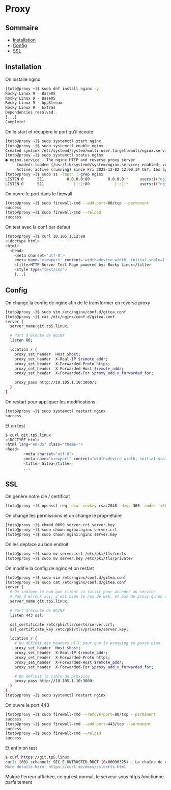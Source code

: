 # Proxy

## Sommaire

- [Installation](#installation)
- [Config](#config)
- [SSL](#ssl)

## Installation

On installe nginx

```sh
[toto@proxy ~]$ sudo dnf install nginx -y
Rocky Linux 9 - BaseOS                                                 8.9 kB/s | 3.6 kB     00:00
Rocky Linux 9 - BaseOS                                                 2.3 MB/s | 1.7 MB     00:00
Rocky Linux 9 - AppStream                                               11 kB/s | 4.1 kB     00:00
Rocky Linux 9 - Extras                                                 7.8 kB/s | 2.9 kB     00:00
Dependencies resolved.
[...]
Complete!
```

On le start et récupère le port qu'il écoute

```sh
[toto@proxy ~]$ sudo systemctl start nginx
[toto@proxy ~]$ sudo systemctl enable nginx
Created symlink /etc/systemd/system/multi-user.target.wants/nginx.service → /usr/lib/systemd/system/nginx.service.
[toto@proxy ~]$ sudo systemctl status nginx
● nginx.service - The nginx HTTP and reverse proxy server
     Loaded: loaded (/usr/lib/systemd/system/nginx.service; enabled; vendor preset: disabled)
     Active: active (running) since Fri 2022-12-02 12:00:34 CET; 16s ago
[toto@proxy ~]$ sudo ss -laptn | grep nginx
LISTEN 0      511          0.0.0.0:80        0.0.0.0:*     users:(("nginx",pid=1357,fd=6),("nginx",pid=1356,fd=6))
LISTEN 0      511             [::]:80           [::]:*     users:(("nginx",pid=1357,fd=7),("nginx",pid=1356,fd=7))
```

On ouvre le port dans le firewall

```sh
[toto@proxy ~]$ sudo firewall-cmd --add-port=80/tcp --permanent
success
[toto@proxy ~]$ sudo firewall-cmd --reload
success
```

On test avec la conf par défaut

```sh
[toto@proxy ~]$ curl 10.105.1.12:80
<!doctype html>
<html>
  <head>
    <meta charset='utf-8'>
    <meta name='viewport' content='width=device-width, initial-scale=1'>
    <title>HTTP Server Test Page powered by: Rocky Linux</title>
    <style type="text/css">
    [...]
```

## Config

On change la config de nginx afin de le transformer en reverse proxy

```sh
[toto@proxy ~]$ sudo vim /etc/nginx/conf.d/gitea.conf
[toto@proxy ~]$ cat /etc/nginx/conf.d/gitea.conf
server {
  server_name git.tp5.linux;

  # Port d'écoute de NGINX
  listen 80;

  location / {
    proxy_set_header  Host $host;
    proxy_set_header  X-Real-IP $remote_addr;
    proxy_set_header  X-Forwarded-Proto https;
    proxy_set_header  X-Forwarded-Host $remote_addr;
    proxy_set_header  X-Forwarded-For $proxy_add_x_forwarded_for;

    proxy_pass http://10.105.1.10:3000/;
  }
}
```

On restart pour appliquer les modifications

```sh
[toto@proxy ~]$ sudo systemctl restart nginx
success
```

Et on test

```sh
$ curl git.tp5.linux
<!DOCTYPE html>
<html lang="en-US" class="theme-">
<head>
        <meta charset="utf-8">
        <meta name="viewport" content="width=device-width, initial-scale=1">
        <title> Gitea</title>
        ...
```

## SSL

On génère notre clé / certificat

```sh
[toto@proxy ~]$ openssl req -new -newkey rsa:2048 -days 365 -nodes -x509 -keyout server.key -out server.crt
```

On change les permissions et on change le propriétaire

```sh
[toto@proxy ~]$ chmod 0600 server.crt server.key
[toto@proxy ~]$ sudo chown nginx:nginx server.crt
[toto@proxy ~]$ sudo chown nginx:nginx server.key
```

On les déplace au bon endroit

```sh
[toto@proxy ~]$ sudo mv server.crt /etc/pki/tls/certs
[toto@proxy ~]$ sudo mv server.key /etc/pki/tls/private/
```

On modifie la config de nginx et on restart

```sh
[toto@proxy ~]$ sudo vim /etc/nginx/conf.d/gitea.conf
[toto@proxy ~]$ sudo cat /etc/nginx/conf.d/gitea.conf
server {
  # On indique le nom que client va saisir pour accéder au service
  # Pas d'erreur ici, c'est bien le nom de web, et pas de proxy qu'on veut ici !
  server_name git.tp5.linux;

  # Port d'écoute de NGINX
  listen 443 ssl;

  ssl_certificate /etc/pki/tls/certs/server.crt;
  ssl_certificate_key /etc/pki/tls/private/server.key;

  location / {
    # On définit des headers HTTP pour que le proxying se passe bien
    proxy_set_header  Host $host;
    proxy_set_header  X-Real-IP $remote_addr;
    proxy_set_header  X-Forwarded-Proto https;
    proxy_set_header  X-Forwarded-Host $remote_addr;
    proxy_set_header  X-Forwarded-For $proxy_add_x_forwarded_for;

    # On définit la cible du proxying
    proxy_pass http://10.105.1.10:3000;
  }
}
[toto@proxy ~]$ sudo systemctl restart nginx
```

On ouvre le port 443

```sh
[toto@proxy ~]$ sudo firewall-cmd --remove-port=80/tcp --permanent
success
[toto@proxy ~]$ sudo firewall-cmd --add-port=443/tcp --permanent
success
[toto@proxy ~]$ sudo firewall-cmd --reload
success
```

Et enfin on test

```sh
$ curl https://git.tp5.linux
curl: (60) schannel: SEC_E_UNTRUSTED_ROOT (0x80090325) - La chaîne de certificats a été fournie par une autorité qui n'est pas approuvée.
More details here: https://curl.se/docs/sslcerts.html
```

Malgré l'erreur affichée, ce qui est normal, le serveur sous https fonctionne parfaitement
